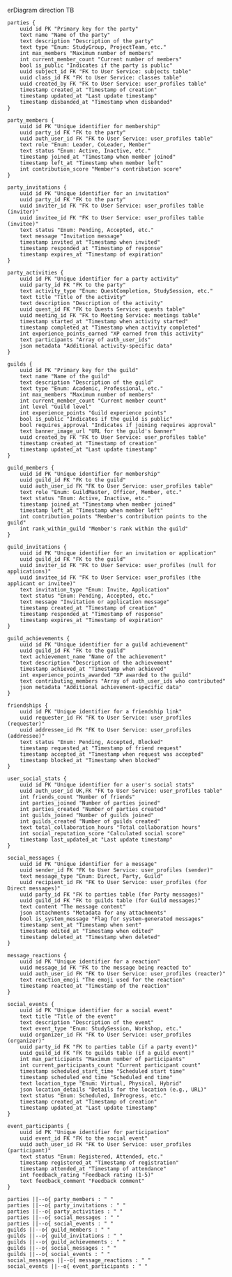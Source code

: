 erDiagram
    direction TB

    parties {
        uuid id PK "Primary key for the party"
        text name "Name of the party"
        text description "Description of the party"
        text type "Enum: StudyGroup, ProjectTeam, etc."
        int max_members "Maximum number of members"
        int current_member_count "Current number of members"
        bool is_public "Indicates if the party is public"
        uuid subject_id FK "FK to User Service: subjects table"
        uuid class_id FK "FK to User Service: classes table"
        uuid created_by FK "FK to User Service: user_profiles table"
        timestamp created_at "Timestamp of creation"
        timestamp updated_at "Last update timestamp"
        timestamp disbanded_at "Timestamp when disbanded"
    }

    party_members {
        uuid id PK "Unique identifier for membership"
        uuid party_id FK "FK to the party"
        uuid auth_user_id FK "FK to User Service: user_profiles table"
        text role "Enum: Leader, CoLeader, Member"
        text status "Enum: Active, Inactive, etc."
        timestamp joined_at "Timestamp when member joined"
        timestamp left_at "Timestamp when member left"
        int contribution_score "Member's contribution score"
    }

    party_invitations {
        uuid id PK "Unique identifier for an invitation"
        uuid party_id FK "FK to the party"
        uuid inviter_id FK "FK to User Service: user_profiles table (inviter)"
        uuid invitee_id FK "FK to User Service: user_profiles table (invitee)"
        text status "Enum: Pending, Accepted, etc."
        text message "Invitation message"
        timestamp invited_at "Timestamp when invited"
        timestamp responded_at "Timestamp of response"
        timestamp expires_at "Timestamp of expiration"
    }

    party_activities {
        uuid id PK "Unique identifier for a party activity"
        uuid party_id FK "FK to the party"
        text activity_type "Enum: QuestCompletion, StudySession, etc."
        text title "Title of the activity"
        text description "Description of the activity"
        uuid quest_id FK "FK to Quests Service: quests table"
        uuid meeting_id FK "FK to Meeting Service: meetings table"
        timestamp started_at "Timestamp when activity started"
        timestamp completed_at "Timestamp when activity completed"
        int experience_points_earned "XP earned from this activity"
        text participants "Array of auth_user_ids"
        json metadata "Additional activity-specific data"
    }

    guilds {
        uuid id PK "Primary key for the guild"
        text name "Name of the guild"
        text description "Description of the guild"
        text type "Enum: Academic, Professional, etc."
        int max_members "Maximum number of members"
        int current_member_count "Current member count"
        int level "Guild level"
        int experience_points "Guild experience points"
        bool is_public "Indicates if the guild is public"
        bool requires_approval "Indicates if joining requires approval"
        text banner_image_url "URL for the guild's banner"
        uuid created_by FK "FK to User Service: user_profiles table"
        timestamp created_at "Timestamp of creation"
        timestamp updated_at "Last update timestamp"
    }

    guild_members {
        uuid id PK "Unique identifier for membership"
        uuid guild_id FK "FK to the guild"
        uuid auth_user_id FK "FK to User Service: user_profiles table"
        text role "Enum: GuildMaster, Officer, Member, etc."
        text status "Enum: Active, Inactive, etc."
        timestamp joined_at "Timestamp when member joined"
        timestamp left_at "Timestamp when member left"
        int contribution_points "Member's contribution points to the guild"
        int rank_within_guild "Member's rank within the guild"
    }

    guild_invitations {
        uuid id PK "Unique identifier for an invitation or application"
        uuid guild_id FK "FK to the guild"
        uuid inviter_id FK "FK to User Service: user_profiles (null for applications)"
        uuid invitee_id FK "FK to User Service: user_profiles (the applicant or invitee)"
        text invitation_type "Enum: Invite, Application"
        text status "Enum: Pending, Accepted, etc."
        text message "Invitation or application message"
        timestamp created_at "Timestamp of creation"
        timestamp responded_at "Timestamp of response"
        timestamp expires_at "Timestamp of expiration"
    }

    guild_achievements {
        uuid id PK "Unique identifier for a guild achievement"
        uuid guild_id FK "FK to the guild"
        text achievement_name "Name of the achievement"
        text description "Description of the achievement"
        timestamp achieved_at "Timestamp when achieved"
        int experience_points_awarded "XP awarded to the guild"
        text contributing_members "Array of auth_user_ids who contributed"
        json metadata "Additional achievement-specific data"
    }

    friendships {
        uuid id PK "Unique identifier for a friendship link"
        uuid requester_id FK "FK to User Service: user_profiles (requester)"
        uuid addressee_id FK "FK to User Service: user_profiles (addressee)"
        text status "Enum: Pending, Accepted, Blocked"
        timestamp requested_at "Timestamp of friend request"
        timestamp accepted_at "Timestamp when request was accepted"
        timestamp blocked_at "Timestamp when blocked"
    }

    user_social_stats {
        uuid id PK "Unique identifier for a user's social stats"
        uuid auth_user_id UK,FK "FK to User Service: user_profiles table"
        int friends_count "Number of friends"
        int parties_joined "Number of parties joined"
        int parties_created "Number of parties created"
        int guilds_joined "Number of guilds joined"
        int guilds_created "Number of guilds created"
        text total_collaboration_hours "Total collaboration hours"
        int social_reputation_score "Calculated social score"
        timestamp last_updated_at "Last update timestamp"
    }

    social_messages {
        uuid id PK "Unique identifier for a message"
        uuid sender_id FK "FK to User Service: user_profiles (sender)"
        text message_type "Enum: Direct, Party, Guild"
        uuid recipient_id FK "FK to User Service: user_profiles (for Direct messages)"
        uuid party_id FK "FK to parties table (for Party messages)"
        uuid guild_id FK "FK to guilds table (for Guild messages)"
        text content "The message content"
        json attachments "Metadata for any attachments"
        bool is_system_message "Flag for system-generated messages"
        timestamp sent_at "Timestamp when sent"
        timestamp edited_at "Timestamp when edited"
        timestamp deleted_at "Timestamp when deleted"
    }

    message_reactions {
        uuid id PK "Unique identifier for a reaction"
        uuid message_id FK "FK to the message being reacted to"
        uuid auth_user_id FK "FK to User Service: user_profiles (reacter)"
        text reaction_emoji "The emoji used for the reaction"
        timestamp reacted_at "Timestamp of the reaction"
    }

    social_events {
        uuid id PK "Unique identifier for a social event"
        text title "Title of the event"
        text description "Description of the event"
        text event_type "Enum: StudySession, Workshop, etc."
        uuid organizer_id FK "FK to User Service: user_profiles (organizer)"
        uuid party_id FK "FK to parties table (if a party event)"
        uuid guild_id FK "FK to guilds table (if a guild event)"
        int max_participants "Maximum number of participants"
        int current_participants_count "Current participant count"
        timestamp scheduled_start_time "Scheduled start time"
        timestamp scheduled_end_time "Scheduled end time"
        text location_type "Enum: Virtual, Physical, Hybrid"
        json location_details "Details for the location (e.g., URL)"
        text status "Enum: Scheduled, InProgress, etc."
        timestamp created_at "Timestamp of creation"
        timestamp updated_at "Last update timestamp"
    }

    event_participants {
        uuid id PK "Unique identifier for participation"
        uuid event_id FK "FK to the social event"
        uuid auth_user_id FK "FK to User Service: user_profiles (participant)"
        text status "Enum: Registered, Attended, etc."
        timestamp registered_at "Timestamp of registration"
        timestamp attended_at "Timestamp of attendance"
        int feedback_rating "Feedback rating (1-5)"
        text feedback_comment "Feedback comment"
    }

    parties ||--o{ party_members : " "
    parties ||--o{ party_invitations : " "
    parties ||--o{ party_activities : " "
    parties ||--o{ social_messages : " "
    parties ||--o{ social_events : " "
    guilds ||--o{ guild_members : " "
    guilds ||--o{ guild_invitations : " "
    guilds ||--o{ guild_achievements : " "
    guilds ||--o{ social_messages : " "
    guilds ||--o{ social_events : " "
    social_messages ||--o{ message_reactions : " "
    social_events ||--o{ event_participants : " "